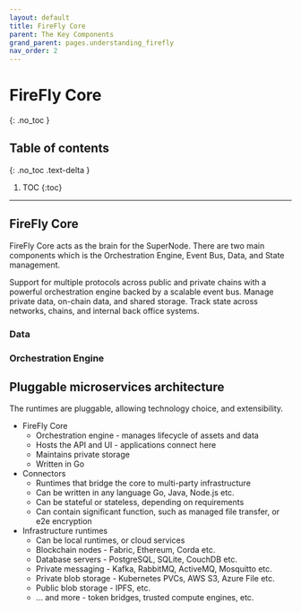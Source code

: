 ```yaml
---
layout: default
title: FireFly Core
parent: The Key Components
grand_parent: pages.understanding_firefly
nav_order: 2
---
```


# FireFly Core
{: .no_toc }

## Table of contents
{: .no_toc .text-delta }

1. TOC
{:toc}

---

## FireFly Core

FireFly Core acts as the brain for the SuperNode. There are two main components which is the Orchestration Engine, Event Bus, Data, and State management.

Support for multiple protocols across public and private chains with a powerful orchestration engine backed by a scalable event bus. Manage private data, on-chain data, and shared storage. Track state across networks, chains, and internal back office systems.

### Data

### Orchestration Engine

## Pluggable microservices architecture

The runtimes are pluggable, allowing technology choice, and extensibility.

- FireFly Core
  - Orchestration engine - manages lifecycle of assets and data
  - Hosts the API and UI - applications connect here
  - Maintains private storage
  - Written in Go
- Connectors
  - Runtimes that bridge the core to multi-party infrastructure
  - Can be written in any language Go, Java, Node.js etc.
  - Can be stateful or stateless, depending on requirements
  - Can contain significant function, such as managed file transfer, or e2e encryption
- Infrastructure runtimes
  - Can be local runtimes, or cloud services
  - Blockchain nodes - Fabric, Ethereum, Corda etc.
  - Database servers - PostgreSQL, SQLite, CouchDB etc.
  - Private messaging - Kafka, RabbitMQ, ActiveMQ, Mosquitto etc.
  - Private blob storage - Kubernetes PVCs, AWS S3, Azure File etc.
  - Public blob storage - IPFS, etc.
  - ... and more - token bridges, trusted compute engines, etc.
